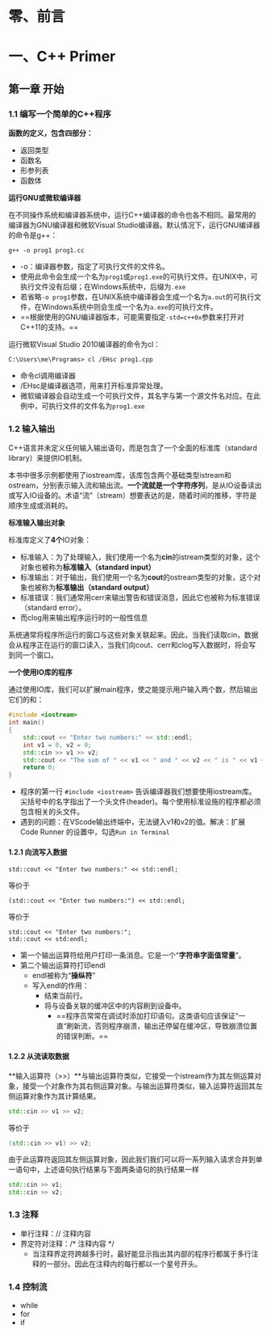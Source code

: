 # 零、前言







# 一、C++ Primer

## 第一章 开始

### 1.1 编写一个简单的C++程序

**函数的定义，包含四部分：**

- 返回类型
- 函数名
- 形参列表
- 函数体

**运行GNU或微软编译器**

在不同操作系统和编译器系统中，运行C++编译器的命令也各不相同。最常用的编译器为GNU编译器和微软Visual Studio编译器。默认情况下，运行GNU编译器的命令是g++：

```
g++ -o prog1 prog1.cc
```

- -o：编译器参数，指定了可执行文件的文件名。
- 使用此命令会生成一个名为`prog1`或`prog1.exe`的可执行文件。在UNIX中，可执行文件没有后缀；在Windows系统中，后缀为`.exe`
- 若省略`-o prog1`参数，在UNIX系统中编译器会生成一个名为`a.out`的可执行文件，在Windows系统中则会生成一个名为`a.exe`的可执行文件。
- ==根据使用的GNU编译器版本，可能需要指定`-std=c++0x`参数来打开对C++11的支持。== 

运行微软Visual Studio 2010编译器的命令为cl：

```
C:\Users\me\Programs> cl /EHsc prog1.cpp
```

- 命令cl调用编译器
- /EHsc是编译器选项，用来打开标准异常处理。
- 微软编译器会自动生成一个可执行文件，其名字与第一个源文件名对应。在此例中，可执行文件的文件名为`prog1.exe`

### 1.2 输入输出

​		C++语言并未定义任何输入输出语句，而是包含了一个全面的标准库（standard library）来提供IO机制。

​		本书中很多示例都使用了iostream库，该库包含两个基础类型istream和ostream，分别表示输入流和输出流。**一个流就是一个字符序列**，是从IO设备读出或写入IO设备的。术语“流”（stream）想要表达的是，随着时间的推移，字符是顺序生成或消耗的。

**标准输入输出对象**

标准库定义了**4个**IO对象：

- 标准输入：为了处理输入，我们使用一个名为**cin**的istream类型的对象，这个对象也被称为**标准输入（standard input）**
- 标准输出：对于输出，我们使用一个名为**cout**的ostream类型的对象，这个对象也被称为**标准输出（standard output）**
- 标准错误：我们通常用cerr来输出警告和错误消息，因此它也被称为标准错误（standard error）。
- 而clog用来输出程序运行时的一般性信息

系统通常将程序所运行的窗口与这些对象关联起来。因此，当我们读取cin，数据会从程序正在运行的窗口读入，当我们向cout、cerr和clog写入数据时，将会写到同一个窗口。

**一个使用IO库的程序**

通过使用IO库，我们可以扩展main程序，使之能提示用户输入两个数，然后输出它们的和：

```c++
#include <iostream>
int main()
{
	std::cout << "Enter two numbers:" << std::endl;
	int v1 = 0, v2 = 0;
	std::cin >> v1 >> v2;
	std::cout << "The sum of " << v1 << " and " << v2 << " is " << v1 + v2 << std::endl;
	return 0;
}
```

- 程序的第一行 `#include <iostream>`  告诉编译器我们想要使用iostream库。尖括号中的名字指出了一个头文件(header)。每个使用标准设施的程序都必须包含相关的头文件。
- 遇到的问题：在VScode输出终端中，无法键入v1和v2的值。解决：扩展 Code Runner 的设置中，勾选`Run in Terminal`

#### 1.2.1 向流写入数据

```
std::cout << "Enter two numbers:" << std::endl;
```

等价于

```
(std::cout << "Enter two numbers:") << std::endl;
```

等价于

```
std::cout << "Enter two numbers:";
std::cout << std:endl;
```

- 第一个输出运算符给用户打印一条消息。它是一个“**字符串字面值常量**”。
- 第二个输出运算符打印endl
  - endl被称为“**操纵符**”
  - 写入endl的作用：
    - 结束当前行。
    - 将与设备关联的缓冲区中的内容刷到设备中。<!--刷新操作保证到目前为止程序所产生的所有输出都真正写入输出流中，而不是仅停留在内存中等待写入流。-->
      - ==程序员常常在调试时添加打印语句。这类语句应该保证“一直“刷新流，否则程序崩溃，输出还停留在缓冲区，导致崩溃位置的错误判断。==

#### 1.2.2 从流读取数据

**输入运算符（>>）**与输出运算符类似，它接受一个istream作为其左侧运算对象，接受一个对象作为其右侧运算对象。与输出运算符类似，输入运算符返回其左侧运算对象作为其计算结果。

```c++
std::cin >> v1 >> v2;
```

等价于

```c++
(std::cin >> v1) >> v2;
```

由于此运算符返回其左侧运算对象，因此我们我们可以将一系列输入请求合并到单一语句中，上述语句执行结果与下面两条语句的执行结果一样

```c++
std::cin >> v1;
std::cin >> v2;
```

### 1.3 注释

- 单行注释：// 注释内容
- 界定符对注释：/*  注释内容 */
  - 当注释界定符跨越多行时，最好能显示指出其内部的程序行都属于多行注释的一部分。因此在注释内的每行都以一个星号开头。

### 1.4 控制流

- while
- for
- if
